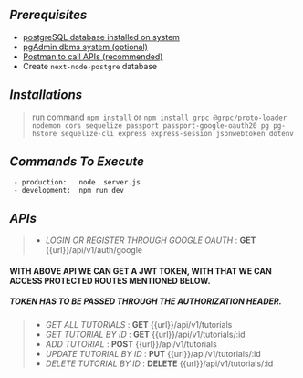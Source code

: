  ## ***Prerequisites***
* [postgreSQL database installed on system](https://www.postgresql.org/download/)
* [pgAdmin dbms system (optional)](https://www.pgadmin.org/download/)
* [Postman to call APIs (recommended)](https://www.postman.com/downloads/)
* Create ```next-node-postgre``` database 

 ## ***Installations***

 > run command   ```npm install``` or
 > ```npm install grpc @grpc/proto-loader nodemon cors sequelize passport passport-google-oauth20 pg pg-hstore sequelize-cli express express-session jsonwebtoken dotenv```


 ## ***Commands To Execute***

```
 - production:   node  server.js
 - development:  npm run dev
```

 ## ***APIs***

 > - _LOGIN OR REGISTER THROUGH GOOGLE OAUTH_ :  **GET**        {{url}}/api/v1/auth/google
  
  #### WITH ABOVE API WE CAN GET A JWT TOKEN, WITH THAT WE CAN ACCESS PROTECTED ROUTES MENTIONED BELOW.
  ##### TOKEN HAS TO BE PASSED THROUGH THE AUTHORIZATION HEADER.

 > - _GET ALL TUTORIALS_                      :  **GET**        {{url}}/api/v1/tutorials
 > - _GET TUTORIAL BY ID_                     :  **GET**        {{url}}/api/v1/tutorials/:id
 > - _ADD TUTORIAL_                           :  **POST**       {{url}}/api/v1/tutorials
 > - _UPDATE TUTORIAL BY ID_                  :  **PUT**        {{url}}/api/v1/tutorials/:id
 > - _DELETE TUTORIAL BY ID_                  :  **DELETE**     {{url}}/api/v1/tutorials/:id


